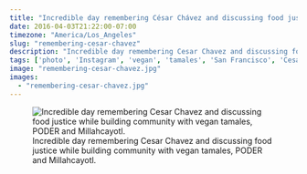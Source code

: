 ```yaml
---
title: "Incredible day remembering César Chávez and discussing food justice…"
date: 2016-04-03T21:22:00-07:00
timezone: "America/Los_Angeles"
slug: "remembering-cesar-chavez"
description: "Incredible day remembering Cesar Chavez and discussing food justice while building community with vegan tamales, PODER and Millahcayotl."
tags: ['photo', 'Instagram', 'vegan', 'tamales', 'San Francisco', 'Cesar Chavez']
image: "remembering-cesar-chavez.jpg"
images:
  - "remembering-cesar-chavez.jpg"
---
```

<figure>
  <img src="/media/remembering-cesar-chavez/remembering-cesar-chavez.jpg" alt="Incredible day remembering Cesar Chavez and discussing food justice while building community with vegan tamales, PODER and Millahcayotl.">
  <figcaption>Incredible day remembering Cesar Chavez and discussing food justice while building community with vegan tamales, PODER and Millahcayotl.</figcaption>
</figure>
